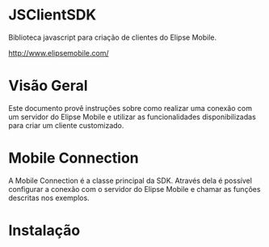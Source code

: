 # JSClientSDK

Biblioteca javascript para criação de clientes do Elipse Mobile.

http://www.elipsemobile.com/


# Visão Geral

Este documento provê instruções sobre como realizar uma conexão com um servidor do Elipse Mobile e utilizar as funcionalidades disponibilizadas para criar um cliente customizado.

# Mobile Connection

A Mobile Connection é a classe principal da SDK. Através dela é possível configurar a conexão com o servidor do Elipse Mobile e chamar as funções descritas nos exemplos.

# Instalação
